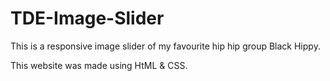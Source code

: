 # TDE-Image-Slider

This is a responsive image slider of my favourite hip hip group Black Hippy.

This website was made using HtML & CSS.
